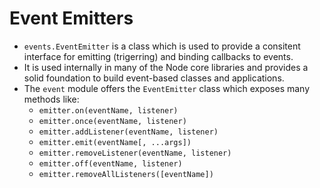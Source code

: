 # Event Emitters

-   `events.EventEmitter` is a class which is used to provide a consitent interface for emitting (trigerring) and binding callbacks to events.
-   It is used internally in many of the Node core libraries and provides a solid foundation to build event-based classes and applications.
-   The `event` module offers the `EventEmitter` class which exposes many methods like:
    -   `emitter.on(eventName, listener)`
    -   `emitter.once(eventName, listener)`
    -   `emitter.addListener(eventName, listener)`
    -   `emitter.emit(eventName[, ...args])`
    -   `emitter.removeListener(eventName, listener)`
    -   `emitter.off(eventName, listener)`
    -   `emitter.removeAllListeners([eventName])`
